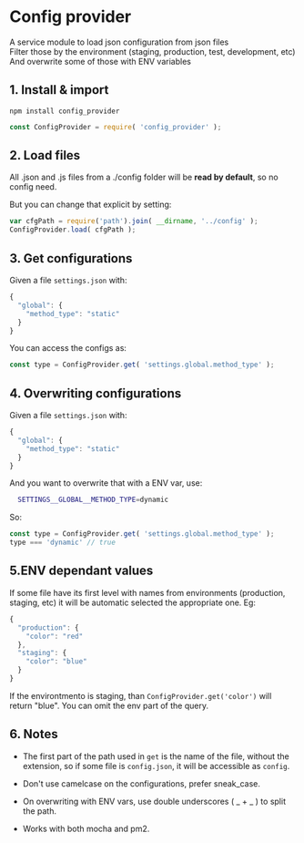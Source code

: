 # Config provider

A service module to load json configuration from json files  
Filter those by the environment (staging, production, test, development, etc)  
And overwrite some of those with ENV variables

## 1. Install & import

`npm install config_provider`

```js
const ConfigProvider = require( 'config_provider' );
```

## 2. Load files
All .json and .js files from a ./config folder will be **read by default**, so no config need.

But you can change that explicit by setting:

```js
var cfgPath = require('path').join( __dirname, '../config' );
ConfigProvider.load( cfgPath );
```

## 3. Get configurations
Given a file `settings.json` with:
```js
{
  "global": {
    "method_type": "static"
  }
}
```

You can access the configs as:
```js
const type = ConfigProvider.get( 'settings.global.method_type' );
```

## 4. Overwriting configurations
Given a file `settings.json` with:
```js
{
  "global": {
    "method_type": "static"
  }
}
```

And you want to overwrite that with a ENV var, use:
```bash
  SETTINGS__GLOBAL__METHOD_TYPE=dynamic
```

So:
```js
const type = ConfigProvider.get( 'settings.global.method_type' );
type === 'dynamic' // true
```
## 5.ENV dependant values
If some file have its first level with names from environments (production, staging, etc) it will be automatic selected the appropriate one. Eg:
```js
{
  "production": {
    "color": "red"
  },
  "staging": {
    "color": "blue"
  }
}
```

If the environtmento is staging, than `ConfigProvider.get('color')` will return "blue". You can omit the env part of the query.

## 6. Notes

- The first part of the path used in `get` is the name of the file, without the extension, so if some file is `config.json`, it will be accessible as `config`.

- Don't use camelcase on the configurations, prefer sneak_case.

- On overwriting with ENV vars, use double underscores ( _ + _ ) to split the path.

- Works with both mocha and pm2.
